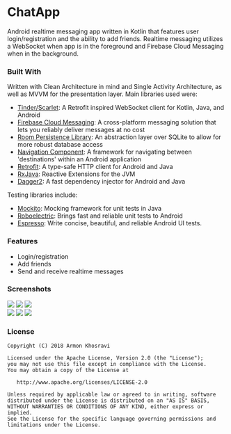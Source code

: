 # ChatApp
Android realtime messaging app written in Kotlin that features user login/registration and the ability to add friends. Realtime messaging utilizes a WebSocket when app is in the foreground and Firebase Cloud Messaging when in the background.

### Built With
Written with Clean Architecture in mind and Single Activity Architecture, as well as MVVM for the presentation layer. Main libraries used were:
* [Tinder/Scarlet](https://github.com/Tinder/Scarlet): A Retrofit inspired WebSocket client for Kotlin, Java, and Android
* [Firebase Cloud Messaging](https://firebase.google.com/docs/cloud-messaging/): A cross-platform messaging solution that lets you reliably deliver messages at no cost
* [Room Persistence Library](https://developer.android.com/topic/libraries/architecture/room): An abstraction layer over SQLite to allow for more robust database access
* [Navigation Component](https://developer.android.com/jetpack/androidx/releases/navigation): A framework for navigating between 'destinations' within an Android application
* [Retrofit](https://square.github.io/retrofit/): A type-safe HTTP client for Android and Java
* [RxJava](https://github.com/ReactiveX/RxJava): Reactive Extensions for the JVM
* [Dagger2](https://github.com/google/dagger): A fast dependency injector for Android and Java

Testing libraries include:
* [Mockito](https://site.mockito.org/): Mocking framework for unit tests in Java
* [Roboelectric](http://robolectric.org/): Brings fast and reliable unit tests to Android
* [Espresso](https://developer.android.com/training/testing/espresso): Write concise, beautiful, and reliable Android UI tests.

### Features
* Login/registration
* Add friends
* Send and receive realtime messages

### Screenshots
<img src="../assets/login.png?raw=true">  <img src="../assets/websocket_messaging_250.gif?raw=true">  <img src="../assets/new_friend_250.gif?raw=true">
</br>
<img src="../assets/friends.png?raw=true">  <img src="../assets/send_friend_request.png?raw=true">  <img src="../assets/new_message_250.gif?raw=true">

### License
    Copyright (C) 2018 Armon Khosravi

    Licensed under the Apache License, Version 2.0 (the "License");
    you may not use this file except in compliance with the License.
    You may obtain a copy of the License at

       http://www.apache.org/licenses/LICENSE-2.0

    Unless required by applicable law or agreed to in writing, software
    distributed under the License is distributed on an "AS IS" BASIS,
    WITHOUT WARRANTIES OR CONDITIONS OF ANY KIND, either express or implied.
    See the License for the specific language governing permissions and
    limitations under the License. 
